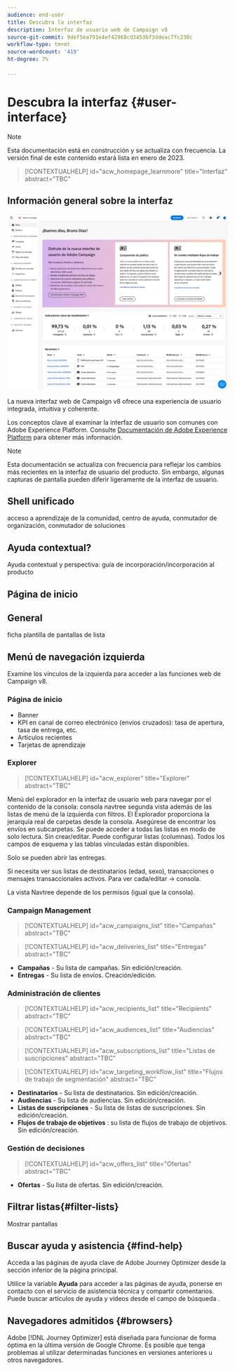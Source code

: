 ```yaml
---
audience: end-user
title: Descubra la interfaz
description: Interfaz de usuario web de Campaign v8
source-git-commit: 9def5ea791e4ef42968cd34536f3ddeac7fc238c
workflow-type: tm+mt
source-wordcount: '419'
ht-degree: 7%

---
```


# Descubra la interfaz {#user-interface}

>[!NOTE]
>
>Esta documentación está en construcción y se actualiza con frecuencia. La versión final de este contenido estará lista en enero de 2023.

>[!CONTEXTUALHELP]
>id="acw_homepage_learnmore"
>title="Interfaz"
>abstract="TBC"

## Información general sobre la interfaz

![](assets/home.png)

La nueva interfaz web de Campaign v8 ofrece una experiencia de usuario integrada, intuitiva y coherente.

Los conceptos clave al examinar la interfaz de usuario son comunes con Adobe Experience Platform. Consulte [Documentación de Adobe Experience Platform](https://experienceleague.adobe.com/docs/experience-platform/landing/platform-ui/ui-guide.html#adobe-experience-platform-ui-guide) para obtener más información.

>[!NOTE]
>
>Esta documentación se actualiza con frecuencia para reflejar los cambios más recientes en la interfaz de usuario del producto. Sin embargo, algunas capturas de pantalla pueden diferir ligeramente de la interfaz de usuario.


<!--
* console + web interface (overview, why use each of them)
* web UI made up of read-only lists that can be configured, show how to add columns
-->

## Shell unificado

acceso a aprendizaje de la comunidad, centro de ayuda, conmutador de organización, conmutador de soluciones

<!--
Org / Sub-org switcher to switch between instances. Only one for Alpha. Later: intermerdiate screen with Control Panel (beta). if v8 + ACS with one card per ACS instance. Maybe quickly explain the menu for Alpha?
-->

## Ayuda contextual?

Ayuda contextual y perspectiva: guía de incorporación/incorporación al producto

## Página de inicio

## General

ficha plantilla de pantallas de lista

## Menú de navegación izquierda

Examine los vínculos de la izquierda para acceder a las funciones web de Campaign v8.

### Página de inicio

* Banner
* KPI en canal de correo electrónico (envíos cruzados): tasa de apertura, tasa de entrega, etc.
* Artículos recientes
* Tarjetas de aprendizaje

<!--
show global KPIs, recent items + left menu to access features)
CONTROL PANEL not alpha
Global report not alpha
-->

### Explorer

>[!CONTEXTUALHELP]
>id="acw_explorer"
>title="Explorer"
>abstract="TBC"

Menú del explorador en la interfaz de usuario web para navegar por el contenido de la consola: consola navtree segunda vista además de las listas de menú de la izquierda con filtros. El Explorador proporciona la jerarquía real de carpetas desde la consola. Asegúrese de encontrar los envíos en subcarpetas. Se puede acceder a todas las listas en modo de solo lectura. Sin crear/editar. Puede configurar listas (columnas). Todos los campos de esquema y las tablas vinculadas están disponibles.

Solo se pueden abrir las entregas.

Si necesita ver sus listas de destinatarios (edad, sexo), transacciones o mensajes transaccionales activos. Para ver cada/editar -> consola.

La vista Navtree depende de los permisos (igual que la consola).

### Campaign Management

>[!CONTEXTUALHELP]
>id="acw_campaigns_list"
>title="Campañas"
>abstract="TBC"

>[!CONTEXTUALHELP]
>id="acw_deliveries_list"
>title="Entregas"
>abstract="TBC"

* **Campañas** - Su lista de campañas. Sin edición/creación.
* **Entregas** - Su lista de envíos. Creación/edición.

### Administración de clientes

>[!CONTEXTUALHELP]
>id="acw_recipients_list"
>title="Recipients"
>abstract="TBC"

>[!CONTEXTUALHELP]
>id="acw_audiences_list"
>title="Audiencias"
>abstract="TBC"

>[!CONTEXTUALHELP]
>id="acw_subscriptions_list"
>title="Listas de suscripciones"
>abstract="TBC"

>[!CONTEXTUALHELP]
>id="acw_targeting_workflow_list"
>title="Flujos de trabajo de segmentación"
>abstract="TBC"

* **Destinatarios** - Su lista de destinatarios. Sin edición/creación.
* **Audiencias** - Su lista de audiencias. Sin edición/creación.
* **Listas de suscripciones** - Su lista de listas de suscripciones. Sin edición/creación.
* **Flujos de trabajo de objetivos** : su lista de flujos de trabajo de objetivos. Sin edición/creación.

### Gestión de decisiones

>[!CONTEXTUALHELP]
>id="acw_offers_list"
>title="Ofertas"
>abstract="TBC"

* **Ofertas** - Su lista de ofertas. Sin edición/creación.

## Filtrar listas{#filter-lists}

Mostrar pantallas

## Buscar ayuda y asistencia {#find-help}

Acceda a las páginas de ayuda clave de Adobe Journey Optimizer desde la sección inferior de la página principal.

Utilice la variable **Ayuda** para acceder a las páginas de ayuda, ponerse en contacto con el servicio de asistencia técnica y compartir comentarios. Puede buscar artículos de ayuda y vídeos desde el campo de búsqueda .

## Navegadores admitidos {#browsers}

Adobe [!DNL Journey Optimizer] está diseñada para funcionar de forma óptima en la última versión de Google Chrome. Es posible que tenga problemas al utilizar determinadas funciones en versiones anteriores u otros navegadores.

